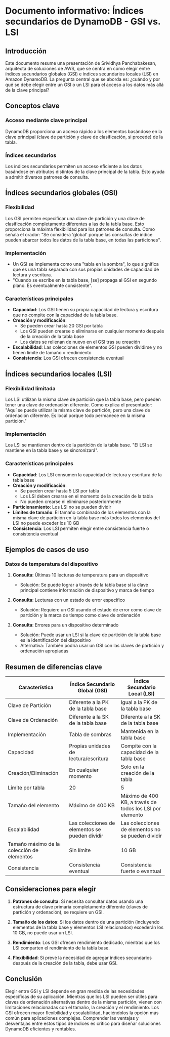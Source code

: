 # Documento informativo: Índices secundarios de DynamoDB - GSI vs. LSI

## Introducción

Este documento resume una presentación de Srividhya Panchabakesan, arquitecta de soluciones de AWS, que se centra en cómo elegir entre índices secundarios globales (GSI) e índices secundarios locales (LSI) en Amazon DynamoDB. La pregunta central que se aborda es: ¿cuándo y por qué se debe elegir entre un GSI o un LSI para el acceso a los datos más allá de la clave principal?

## Conceptos clave

### Acceso mediante clave principal
DynamoDB proporciona un acceso rápido a los elementos basándose en la clave principal (clave de partición y clave de clasificación, si procede) de la tabla.

### Índices secundarios
Los índices secundarios permiten un acceso eficiente a los datos basándose en atributos distintos de la clave principal de la tabla. Esto ayuda a admitir diversos patrones de consulta.

## Índices secundarios globales (GSI)

### Flexibilidad
Los GSI permiten especificar una clave de partición y una clave de clasificación completamente diferentes a las de la tabla base. Esto proporciona la máxima flexibilidad para los patrones de consulta. Como señala el orador: "Se considera 'global' porque las consultas de índice pueden abarcar todos los datos de la tabla base, en todas las particiones".

### Implementación
- Un GSI se implementa como una "tabla en la sombra", lo que significa que es una tabla separada con sus propias unidades de capacidad de lectura y escritura.
- "Cuando se escribe en la tabla base, [se] propaga al GSI en segundo plano. Es eventualmente consistente".

### Características principales
- **Capacidad**: Los GSI tienen su propia capacidad de lectura y escritura que no compite con la capacidad de la tabla base.
- **Creación y modificación**: 
  - Se pueden crear hasta 20 GSI por tabla
  - Los GSI pueden crearse o eliminarse en cualquier momento después de la creación de la tabla base
  - Los datos se rellenan de nuevo en el GSI tras su creación
- **Escalabilidad**: Las colecciones de elementos GSI pueden dividirse y no tienen límite de tamaño o rendimiento
- **Consistencia**: Los GSI ofrecen consistencia eventual

## Índices secundarios locales (LSI)

### Flexibilidad limitada
Los LSI utilizan la misma clave de partición que la tabla base, pero pueden tener una clave de ordenación diferente. Como explica el presentador: "Aquí se puede utilizar la misma clave de partición, pero una clave de ordenación diferente. Es local porque todo permanece en la misma partición."

### Implementación
Los LSI se mantienen dentro de la partición de la tabla base. "El LSI se mantiene en la tabla base y se sincronizará".

### Características principales
- **Capacidad**: Los LSI consumen la capacidad de lectura y escritura de la tabla base
- **Creación y modificación**:
  - Se pueden crear hasta 5 LSI por tabla
  - Los LSI deben crearse en el momento de la creación de la tabla
  - No pueden crearse ni eliminarse posteriormente
- **Particionamiento**: Los LSI no se pueden dividir
- **Límites de tamaño**: El tamaño combinado de los elementos con la misma clave de partición en la tabla base más todos los elementos del LSI no puede exceder los 10 GB
- **Consistencia**: Los LSI permiten elegir entre consistencia fuerte o consistencia eventual

## Ejemplos de casos de uso

### Datos de temperatura del dispositivo
1. **Consulta**: Últimas 10 lecturas de temperatura para un dispositivo
   - Solución: Se puede lograr a través de la tabla base si la clave principal contiene información de dispositivo y marca de tiempo

2. **Consulta**: Lecturas con un estado de error específico
   - Solución: Requiere un GSI usando el estado de error como clave de partición y la marca de tiempo como clave de ordenación

3. **Consulta**: Errores para un dispositivo determinado
   - Solución: Puede usar un LSI si la clave de partición de la tabla base es la identificación del dispositivo
   - Alternativa: También podría usar un GSI con las claves de partición y ordenación apropiadas

## Resumen de diferencias clave

| Característica | Índice Secundario Global (GSI) | Índice Secundario Local (LSI) |
|---------------|--------------------------------|------------------------------|
| Clave de Partición | Diferente a la PK de la tabla base | Igual a la PK de la tabla base |
| Clave de Ordenación | Diferente a la SK de la tabla base | Diferente a la SK de la tabla base |
| Implementación | Tabla de sombras | Mantenida en la tabla base |
| Capacidad | Propias unidades de lectura/escritura | Compite con la capacidad de la tabla base |
| Creación/Eliminación | En cualquier momento | Solo en la creación de la tabla |
| Límite por tabla | 20 | 5 |
| Tamaño del elemento | Máximo de 400 KB | Máximo de 400 KB, a través de todos los LSI por elemento |
| Escalabilidad | Las colecciones de elementos se pueden dividir | Las colecciones de elementos no se pueden dividir |
| Tamaño máximo de la colección de elementos | Sin límite | 10 GB |
| Consistencia | Consistencia eventual | Consistencia fuerte o eventual |

## Consideraciones para elegir

1. **Patrones de consulta**: Si necesita consultar datos usando una estructura de clave primaria completamente diferente (claves de partición y ordenación), se requiere un GSI.

2. **Tamaño de los datos**: Si los datos dentro de una partición (incluyendo elementos de la tabla base y elementos LSI relacionados) excederán los 10 GB, no puede usar un LSI.

3. **Rendimiento**: Los GSI ofrecen rendimiento dedicado, mientras que los LSI comparten el rendimiento de la tabla base.

4. **Flexibilidad**: Si prevé la necesidad de agregar índices secundarios después de la creación de la tabla, debe usar GSI.

## Conclusión

Elegir entre GSI y LSI depende en gran medida de las necesidades específicas de su aplicación. Mientras que los LSI pueden ser útiles para claves de ordenación alternativas dentro de la misma partición, vienen con limitaciones relacionadas con el tamaño, la creación y el rendimiento. Los GSI ofrecen mayor flexibilidad y escalabilidad, haciéndolos la opción más común para aplicaciones complejas. Comprender las ventajas y desventajas entre estos tipos de índices es crítico para diseñar soluciones DynamoDB eficientes y rentables.
